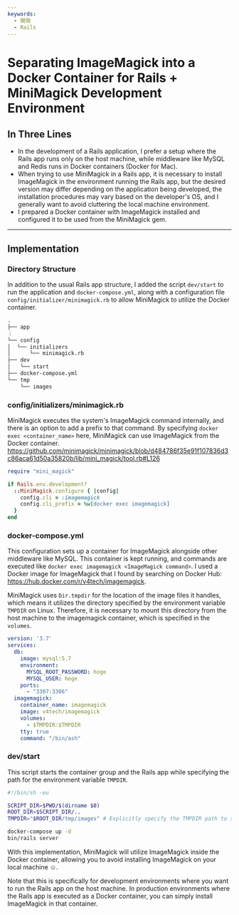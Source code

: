 ```yaml
---
keywords:
  - 開発
  - Rails
---
```


# Separating ImageMagick into a Docker Container for Rails + MiniMagick Development Environment

## In Three Lines

- In the development of a Rails application, I prefer a setup where the Rails app runs only on the host machine, while middleware like MySQL and Redis runs in Docker containers (Docker for Mac).
- When trying to use MiniMagick in a Rails app, it is necessary to install ImageMagick in the environment running the Rails app, but the desired version may differ depending on the application being developed, the installation procedures may vary based on the developer's OS, and I generally want to avoid cluttering the local machine environment.
- I prepared a Docker container with ImageMagick installed and configured it to be used from the MiniMagick gem.

---

## Implementation

### Directory Structure

In addition to the usual Rails app structure, I added the script `dev/start` to run the application and `docker-compose.yml`, along with a configuration file `config/initializer/minimagick.rb` to allow MiniMagick to utilize the Docker container.

```txt
.
├── app
︙
└── config
│  └── initializers
│      └── minimagick.rb
├── dev
│   └── start
├── docker-compose.yml
└── tmp
    └── images
```

### config/initializers/minimagick.rb

MiniMagick executes the system's ImageMagick command internally, and there is an option to add a prefix to that command. By specifying `docker exec <container_name>` here, MiniMagick can use ImageMagick from the Docker container.
https://github.com/minimagick/minimagick/blob/d484786f35e91f107836d3c86aca61d50a35820b/lib/mini_magick/tool.rb#L126

```ruby
require "mini_magick"

if Rails.env.development?
  ::MiniMagick.configure { |config|
    config.cli = :imagemagick
    config.cli_prefix = %w[docker exec imagemagick]
  }
end
```

### docker-compose.yml

This configuration sets up a container for ImageMagick alongside other middleware like MySQL. This container is kept running, and commands are executed like `docker exec imagemagick <ImageMagick command>`. I used a Docker image for ImageMagick that I found by searching on Docker Hub: https://hub.docker.com/r/v4tech/imagemagick.

MiniMagick uses `Dir.tmpdir` for the location of the image files it handles, which means it utilizes the directory specified by the environment variable `TMPDIR` on Linux. Therefore, it is necessary to mount this directory from the host machine to the imagemagick container, which is specified in the `volumes`.

```yaml
version: '3.7'
services:
  db:
    image: mysql:5.7
    environment:
      MYSQL_ROOT_PASSWORD: hoge
      MYSQL_USER: hoge
    ports:
      - "3307:3306"
  imagemagick:
    container_name: imagemagick
    image: v4tech/imagemagick
    volumes:
      - $TMPDIR:$TMPDIR
    tty: true
    command: "/bin/ash"
```

### dev/start

This script starts the container group and the Rails app while specifying the path for the environment variable `TMPDIR`.

```sh
#!/bin/sh -eu

SCRIPT_DIR=$PWD/$(dirname $0)
ROOT_DIR=$SCRIPT_DIR/..
TMPDIR="$ROOT_DIR/tmp/images" # Explicitly specify the TMPDIR path to share with the imagemagick container

docker-compose up -d
bin/rails server
```

With this implementation, MiniMagick will utilize ImageMagick inside the Docker container, allowing you to avoid installing ImageMagick on your local machine ☺️.

Note that this is specifically for development environments where you want to run the Rails app on the host machine. In production environments where the Rails app is executed as a Docker container, you can simply install ImageMagick in that container.